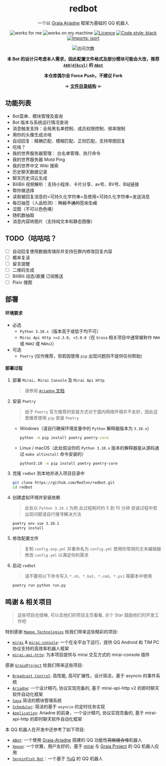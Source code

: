 <div align="center">

# redbot

一个以 [Graia Ariadne](https://github.com/GraiaProject/Ariadne) 框架为基础的 QQ 机器人

</div>

<p align="center">
<img src="https://img.shields.io/badge/works-for%20me-yellow" alt="works for me" />
<img src="https://img.shields.io/badge/works-on%20my%20machine-green" alt="works on my machine" />
<a href="https://github.com/Redlnn/redbot/blob/master/LICENSE"><img src="https://img.shields.io/github/license/Redlnn/redbot" alt="Licence" /></a>
<a href="https://github.com/psf/black"><img src="https://img.shields.io/badge/code%20style-black-000000.svg" alt="Code style: black" /></a>
<a href="https://pycqa.github.io/isort/"><img src="https://img.shields.io/badge/%20imports-isort-%231674b1?style=flat&labelColor=ef8336" alt="Imports: isort" /></a>
</p>

<p align="center">
<img src="https://count.getloli.com/get/@Redlnn-redbot?theme=rule34" alt="访问次数" />
</p>

<div align="center">

**本 Bot 的设计只考虑本人需求，因此配置文件格式及部分模块可能会大改，推荐 [`A60(djkcyl)`](https://github.com/djkcyl/) 的 [`ABot`](https://github.com/djkcyl/ABot-Graia/)**

**本仓库偶尔会 Force Push，不建议 Fork**

⇒ **[文件目录结构](./FILES.md)** ⇐

</div>

## 功能列表

- Bot菜单、模块管理及查询
- Bot 版本与系统运行情况查询
- 消息触发支持：全局黑名单控制、成员权限控制、频率限制
- 用你的头像生成点啥
- 自动回复：精确匹配、模糊匹配、正则匹配，支持带图回复
- 吃啥？
- 我的世界服务器管理： 白名单管理、执行命令
- 我的世界服务器 Motd Ping
- 我的世界中文 Wiki 搜索
- 历史聊天数据记录
- 聊天历史词云生成
- BiliBili 视频解析：支持小程序、卡片分享、av号、BV号、B站链接
- 帮你做选择
- 读取被回复消息的<可持久化字符串>及使用<可持久化字符串>发送消息
- 每日抽签（人品检测）：~~狗屁不通的签文生成~~
- 涩图（不可以色色噢）
- 随机数抽取
- 消息内容转图片（支持纯文本和静态图像）

## TODO（咕咕咕？

- [ ] 自动回复使用数据库储存并支持在群内修改回复内容
- [ ] 概率复读
- [ ] 留言提醒
- [ ] 二维码生成
- [ ] BiliBili 动态/直播 订阅推送
- [ ] Pixiv 搜图

## 部署

#### 环境要求

- 必选
   - `Python 3.10.x`（版本高于或低于均不可）
   - `Mirai Api Http >=2.3.0, <3.0.0`（在 `Graia` 相关项目中通常被称作 `MAH` 或 `MAH2` 或 `MAHv2`）
- 可选
   - `Poetry` (仅作推荐，但若因使用 `pip` 出现问题则不提供任何帮助)

#### 部署过程

1. 部署 `Mirai`、`Mirai Console` 及 `Mirai Api Http`

   > 请参阅 [`Ariadne` 文档](https://graia.readthedocs.io/zh_CN/latest/appendix/mah-install/)

2. 安装 `Poetry`

   > 由于 `Poetry` 官方推荐的安装方式对于国内网络环境并不友好，因此这里推荐使用 `pip` 安装 `Poetry`

   - Windows（请自行确保环境变量中的 `Python` 解释器版本为 `3.10.x`）

     ```cmd
     python -m pip install poetry poetry-core
     ```

   - Linux / macOS（此处假设你的 `Python 3.10.x` 版本的解释器是从源码通过 `make altinstall` 命令安装的）

     ```bash
     python3.10 -m pip install poetry poetry-core
     ```

3. 克隆 `redbot` 到本地并进入项目目录中

   ```bash
   git clone https://github.com/Redlnn/redbot.git
   cd redbot
   ```

4. 创建虚拟环境并安装依赖

   > 此处以 `Python 3.10.1` 为例
   > 此过程耗时约 5 到 10 分钟
   > 安装过程中若出现问题请自行搜寻解决方法

   ```bash
   poetry env use 3.10.1
   poetry install
   ```

5. 修改配置文件

   > 复制 `config.exp.yml` 并重命名为 `config.yml`
   > 使用你常用的文本编辑器修改 `config.yml` 以满足你的需求

6. 启动 `redbot`

   > 请不要将以下命令写入 `*.sh`、`*.bat`、`*.cmd`、`*.ps1` 等脚本中使用

   ```bash
   poetry run python run.py
   ```

## 鸣谢 & 相关项目

> 这些项目也很棒, 可以去他们的项目主页看看, 点个 Star 鼓励他们的开发工作吧

特别感谢 [`Mamoe Technologies`](https://github.com/mamoe) 给我们带来这些精彩的项目:

- [`mirai`](https://github.com/mamoe/mirai) & [`mirai-console`](https://github.com/mamoe/mirai-console): 一个在全平台下运行，提供 QQ Android 和 TIM PC 协议支持的高效率机器人框架
- [`mirai-api-http`](https://github.com/project-mirai/mirai-api-http): 为本项目提供与 mirai 交互方式的 mirai-console 插件

感谢 [`GraiaProject`](https://github.com/GraiaProject) 给我们带来这些项目:

- [`Broadcast Control`](https://github.com/GraiaProject/BroadcastControl): 高性能, 高可扩展性，设计简洁，基于 asyncio 的事件系统
- [`Ariadne`](https://github.com/GraiaProject/Ariadne): 一个设计精巧, 协议实现完备的, 基于 mirai-api-http v2 的即时聊天软件自动化框架
- [`Saya`](https://github.com/GraiaProject/Saya) 简洁的模块管理系统
- [`Scheduler`](https://github.com/GraiaProject/Scheduler): 简洁的基于 `asyncio` 的定时任务实现
- [`Application`](https://github.com/GraiaProject/Application): Ariadne 的前身，一个设计精巧, 协议实现完备的, 基于 mirai-api-http 的即时聊天软件自动化框架

本 QQ 机器人在开发中还参考了如下项目:

- [`ABot`](https://github.com/djkcyl/ABot-Graia/): 一个使用 [Graia-Ariadne](https://github.com/GraiaProject/Ariadne) 搭建的 QQ 功能性~~究极缝合怪~~机器人
- [`Xenon`](https://github.com/McZoo/Xenon): 一个优雅，用户友好的，基于 [mirai](https://github.com/mamoe/mirai) 与 [Graia Project](https://github.com/GraiaProject/) 的 QQ 机器人应用
- [`SereinFish Bot`](https://github.com/coide-SaltedFish/SereinFish)：一个基于 [YuQ](https://github.com/YuQWorks) 的 QQ 机器人
